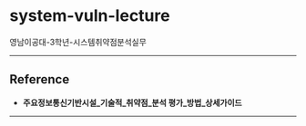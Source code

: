 
# system-vuln-lecture

영남이공대-3학년-시스템취약점분석실무

---

## Reference
- **주요정보통신기반시설_기술적_취약점_분석 평가_방법_상세가이드**

---
